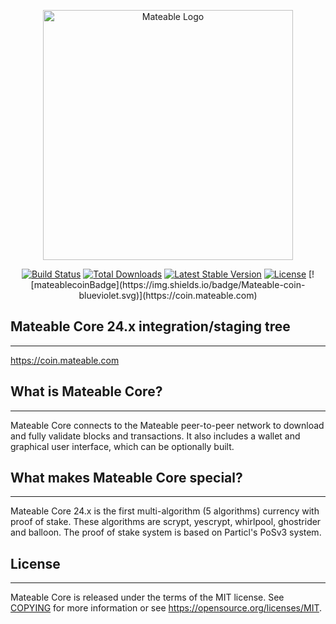 <p align="center"><a href="https://mateablemedia.com" target="_blank"><img src="https://mateable.com/images/10.png" width="400" alt="Mateable Logo"></a></p>
<p align="center">
<a href="https://github.com/laravel/framework/actions"><img src="https://github.com/laravel/framework/workflows/tests/badge.svg" alt="Build Status"></a>
<a href="https://packagist.org/packages/laravel/framework"><img src="https://img.shields.io/packagist/dt/laravel/framework" alt="Total Downloads"></a>
<a href="https://packagist.org/packages/laravel/framework"><img src="https://img.shields.io/packagist/v/laravel/framework" alt="Latest Stable Version"></a>
<a href="https://packagist.org/packages/laravel/framework"><img src="https://img.shields.io/packagist/l/laravel/framework" alt="License"></a>
[![mateablecoinBadge](https://img.shields.io/badge/Mateable-coin-blueviolet.svg)](https://coin.mateable.com)


</p>

## Mateable Core 24.x integration/staging tree
-----

https://coin.mateable.com



## What is Mateable Core?
----------------------

Mateable Core connects to the Mateable peer-to-peer network to download and fully
validate blocks and transactions. It also includes a wallet and graphical user
interface, which can be optionally built.

## What makes Mateable Core special?
---------------------------------

Mateable Core 24.x is the first multi-algorithm (5 algorithms) currency with proof of stake.
These algorithms are scrypt, yescrypt, whirlpool, ghostrider and balloon.
The proof of stake system is based on Particl's PoSv3 system.

## License
-------

Mateable Core is released under the terms of the MIT license. See [COPYING](COPYING) for more
information or see https://opensource.org/licenses/MIT.

